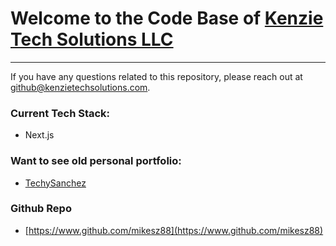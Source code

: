 # Welcome to the Code Base of [Kenzie Tech Solutions LLC](https://www.kenzietechsolutions.com)

---

If you have any questions related to this repository, please reach out at github@kenzietechsolutions.com.

### Current Tech Stack:

- Next.js

### Want to see old personal portfolio:

- [TechySanchez](https://www.techysanchez.com)

### Github Repo

- [https://www.github.com/mikesz88](https://www.github.com/mikesz88)
